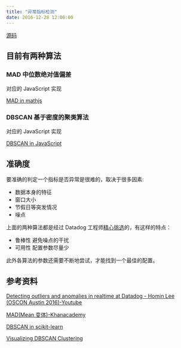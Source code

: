 ```yaml
---
title: "异常指标检测"
date: 2016-12-28 12:00:00
---
```


[源码](https://github.com/longtian/cache_attack_in_javascript)

## 目前有两种算法

### MAD 中位数绝对值偏差

对应的 JavaScript 实现

[MAD in mathjs](http://mathjs.org/docs/reference/functions/mad.html)

### DBSCAN 基于密度的聚类算法

对应的 JavaScript 实现

[DBSCAN in JavaScript](https://github.com/uhho/density-clustering#dbscan-1)

## 准确度

要准确的判定一个指标是否异常是很难的，取决于很多因素:

- 数据本身的特征
- 窗口大小
- 节假日等突发情况
- 噪点

上面的两种算法都是经过 Datadog 工程师[精心挑选](https://www.youtube.com/watch?v=mG4ZpEhRKHA)的，有这样的特点：

- 鲁棒性 避免噪点的干扰
- 可用性 配置参数尽量少

此外各算法的参数还需要不断地尝试，才能找到一个最佳的配置。

## 参考资料

[Detecting outliers and anomalies in realtime at Datadog - Homin Lee (OSCON Austin 2016)-Youtube](https://www.youtube.com/watch?v=mG4ZpEhRKHA)

[MAD(Mean 变体)-Khanacademy](https://www.khanacademy.org/math/6th-engage-ny/engage-6th-module-6/6th-module-6-topic-b/v/mean-absolute-deviation)

[DBSCAN in scikit-learn](http://www.cnblogs.com/pinard/p/6217852.html)

[Visualizing DBSCAN Clustering](https://www.naftaliharris.com/blog/visualizing-dbscan-clustering/)
